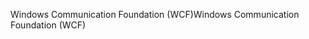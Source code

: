 <span data-ttu-id="6db95-101">Windows Communication Foundation (WCF)</span><span class="sxs-lookup"><span data-stu-id="6db95-101">Windows Communication Foundation (WCF)</span></span>